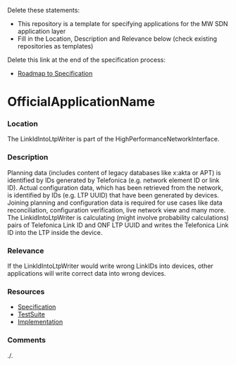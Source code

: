 Delete these statements:  
- This repository is a template for specifying applications for the MW SDN application layer  
- Fill in the Location, Description and Relevance below (check existing repositories as templates)

Delete this link at the end of the specification process:  
- [Roadmap to Specification](../../issues/1)

# OfficialApplicationName

### Location
The LinkIdIntoLtpWriter is part of the HighPerformanceNetworkInterface.

### Description
Planning data (includes content of legacy databases like x:akta or APT) is identified by IDs generated by Telefonica (e.g. network element ID or link ID). Actual configuration data, which has been retrieved from the network, is identified by IDs (e.g. LTP UUID) that have been generated by devices. Joining planning and configuration data is required for use cases like data reconciliation, configuration verification, live network view and many more. The LinkidIntoLtpWriter is calculating (might involve probability calculations) pairs of Telefonica Link ID and ONF LTP UUID and writes the Telefonica Link ID into the LTP inside the device.

### Relevance
If the LinkIdIntoLtpWriter would write wrong LinkIDs into devices, other applications will write correct data into wrong devices.

### Resources
- [Specification](./spec/)
- [TestSuite](./testing/)
- [Implementation](./server/)

### Comments
./.
